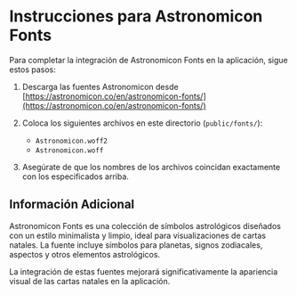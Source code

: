 # Instrucciones para Astronomicon Fonts

Para completar la integración de Astronomicon Fonts en la aplicación, sigue estos pasos:

1. Descarga las fuentes Astronomicon desde [https://astronomicon.co/en/astronomicon-fonts/](https://astronomicon.co/en/astronomicon-fonts/)

2. Coloca los siguientes archivos en este directorio (`public/fonts/`):
   - `Astronomicon.woff2`
   - `Astronomicon.woff`

3. Asegúrate de que los nombres de los archivos coincidan exactamente con los especificados arriba.

## Información Adicional

Astronomicon Fonts es una colección de símbolos astrológicos diseñados con un estilo minimalista y limpio, ideal para visualizaciones de cartas natales. La fuente incluye símbolos para planetas, signos zodiacales, aspectos y otros elementos astrológicos.

La integración de estas fuentes mejorará significativamente la apariencia visual de las cartas natales en la aplicación.
